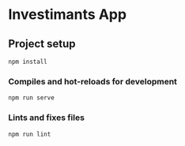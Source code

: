 # Investimants App

## Project setup
```
npm install
```

### Compiles and hot-reloads for development
```
npm run serve
```


### Lints and fixes files
```
npm run lint
```

